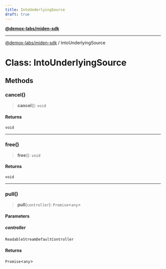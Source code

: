 ```yaml
---
title: IntoUnderlyingSource
draft: true
---
```


[**@demox-labs/miden-sdk**](../index)

***

[@demox-labs/miden-sdk](../index) / IntoUnderlyingSource

# Class: IntoUnderlyingSource

## Methods

### cancel()

> **cancel**(): `void`

#### Returns

`void`

***

### free()

> **free**(): `void`

#### Returns

`void`

***

### pull()

> **pull**(`controller`): `Promise`\<`any`\>

#### Parameters

##### controller

`ReadableStreamDefaultController`

#### Returns

`Promise`\<`any`\>
